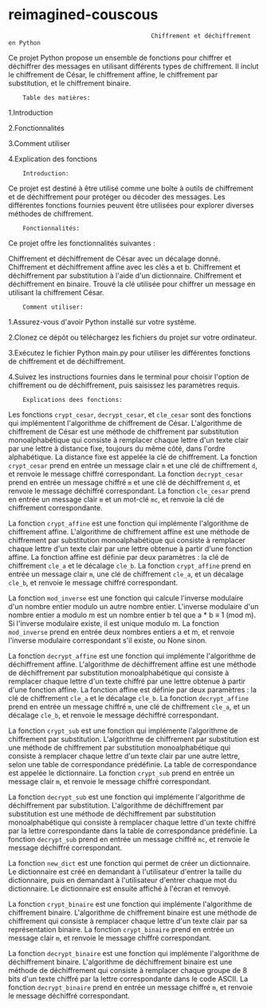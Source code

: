 # reimagined-couscous

                                            Chiffrement et déchiffrement en Python
Ce projet Python propose un ensemble de fonctions pour chiffrer et déchiffrer des messages en utilisant différents types de chiffrement. Il inclut le chiffrement de César, le chiffrement affine, le chiffrement par substitution, et le chiffrement binaire.

        Table des matières:
1.Introduction

2.Fonctionnalités

3.Comment utiliser

4.Explication des fonctions



        Introduction:

Ce projet est destiné à être utilisé comme une boîte à outils de chiffrement et de déchiffrement pour protéger ou décoder des messages. Les différentes fonctions fournies peuvent être utilisées pour explorer diverses méthodes de chiffrement.



        Fonctionnalités:

Ce projet offre les fonctionnalités suivantes :

Chiffrement et déchiffrement de César avec un décalage donné.
Chiffrement et déchiffrement affine avec les clés a et b.
Chiffrement et déchiffrement par substitution à l'aide d'un dictionnaire.
Chiffrement et déchiffrement en binaire.
Trouvé la clé utilisée pour chiffrer un message en utilisant la chiffrement César.



        Comment utiliser:
        
1.Assurez-vous d'avoir Python installé sur votre système.

2.Clonez ce dépôt ou téléchargez les fichiers du projet sur votre ordinateur.

3.Exécutez le fichier Python main.py pour utiliser les différentes fonctions de chiffrement et de déchiffrement.

4.Suivez les instructions fournies dans le terminal pour choisir l'option de chiffrement ou de déchiffrement, puis saisissez les paramètres requis.



        Explications dees fonctions:

Les fonctions `crypt_cesar`, `decrypt_cesar`, et `cle_cesar` sont des fonctions qui implémentent l'algorithme de chiffrement de César. L'algorithme de chiffrement de César est une méthode de chiffrement par substitution monoalphabétique qui consiste à remplacer chaque lettre d'un texte clair par une lettre à distance fixe, toujours du même côté, dans l'ordre alphabétique. La distance fixe est appelée la clé de chiffrement. La fonction `crypt_cesar` prend en entrée un message clair `m` et une clé de chiffrement `d`, et renvoie le message chiffré correspondant. La fonction `decrypt_cesar` prend en entrée un message chiffré `m` et une clé de déchiffrement `d`, et renvoie le message déchiffré correspondant. La fonction `cle_cesar` prend en entrée un message clair `m` et un mot-clé `mc`, et renvoie la clé de chiffrement correspondante.

La fonction `crypt_affine` est une fonction qui implémente l'algorithme de chiffrement affine. L'algorithme de chiffrement affine est une méthode de chiffrement par substitution monoalphabétique qui consiste à remplacer chaque lettre d'un texte clair par une lettre obtenue à partir d'une fonction affine. La fonction affine est définie par deux paramètres : la clé de chiffrement `cle_a` et le décalage `cle_b`. La fonction `crypt_affine` prend en entrée un message clair `m`, une clé de chiffrement `cle_a`, et un décalage `cle_b`, et renvoie le message chiffré correspondant.

La fonction `mod_inverse` est une fonction qui calcule l'inverse modulaire d'un nombre entier modulo un autre nombre entier. L'inverse modulaire d'un nombre entier a modulo m est un nombre entier b tel que a * b ≡ 1 (mod m). Si l'inverse modulaire existe, il est unique modulo m. La fonction `mod_inverse` prend en entrée deux nombres entiers a et m, et renvoie l'inverse modulaire correspondant s'il existe, ou None sinon.

La fonction `decrypt_affine` est une fonction qui implémente l'algorithme de déchiffrement affine. L'algorithme de déchiffrement affine est une méthode de déchiffrement par substitution monoalphabétique qui consiste à remplacer chaque lettre d'un texte chiffré par une lettre obtenue à partir d'une fonction affine. La fonction affine est définie par deux paramètres : la clé de chiffrement `cle_a` et le décalage `cle_b`. La fonction `decrypt_affine` prend en entrée un message chiffré `m`, une clé de chiffrement `cle_a`, et un décalage `cle_b`, et renvoie le message déchiffré correspondant.

La fonction `crypt_sub` est une fonction qui implémente l'algorithme de chiffrement par substitution. L'algorithme de chiffrement par substitution est une méthode de chiffrement par substitution monoalphabétique qui consiste à remplacer chaque lettre d'un texte clair par une autre lettre, selon une table de correspondance prédéfinie. La table de correspondance est appelée le dictionnaire. La fonction `crypt_sub` prend en entrée un message clair `m`, et renvoie le message chiffré correspondant.

La fonction `decrypt_sub` est une fonction qui implémente l'algorithme de déchiffrement par substitution. L'algorithme de déchiffrement par substitution est une méthode de déchiffrement par substitution monoalphabétique qui consiste à remplacer chaque lettre d'un texte chiffré par la lettre correspondante dans la table de correspondance prédéfinie. La fonction `decrypt_sub` prend en entrée un message chiffré `mc`, et renvoie le message déchiffré correspondant.

La fonction `new_dict` est une fonction qui permet de créer un dictionnaire. Le dictionnaire est créé en demandant à l'utilisateur d'entrer la taille du dictionnaire, puis en demandant à l'utilisateur d'entrer chaque mot du dictionnaire. Le dictionnaire est ensuite affiché à l'écran et renvoyé.

La fonction `crypt_binaire` est une fonction qui implémente l'algorithme de chiffrement binaire. L'algorithme de chiffrement binaire est une méthode de chiffrement qui consiste à remplacer chaque lettre d'un texte clair par sa représentation binaire. La fonction `crypt_binaire` prend en entrée un message clair `m`, et renvoie le message chiffré correspondant.

La fonction `decrypt_binaire` est une fonction qui implémente l'algorithme de déchiffrement binaire. L'algorithme de déchiffrement binaire est une méthode de déchiffrement qui consiste à remplacer chaque groupe de 8 bits d'un texte chiffré par la lettre correspondante dans le code ASCII. La fonction `decrypt_binaire` prend en entrée un message chiffré `m`, et renvoie le message déchiffré correspondant.

